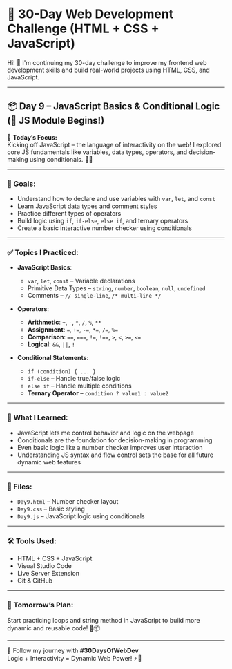 # 🚀 30-Day Web Development Challenge (HTML + CSS + JavaScript)

Hi! 👋 I'm continuing my 30-day challenge to improve my frontend web development skills and build real-world projects using HTML, CSS, and JavaScript.

---

## 📦 Day 9 – JavaScript Basics & Conditional Logic (🚀 JS Module Begins!)

📌 **Today’s Focus:**  
Kicking off JavaScript – the language of interactivity on the web! I explored core JS fundamentals like variables, data types, operators, and decision-making using conditionals. 🧠💡

---

### 🎯 Goals:
- Understand how to declare and use variables with `var`, `let`, and `const`  
- Learn JavaScript data types and comment styles  
- Practice different types of operators  
- Build logic using `if`, `if-else`, `else if`, and ternary operators  
- Create a basic interactive number checker using conditionals

---

### ✅ Topics I Practiced:

- **JavaScript Basics**:
  - `var`, `let`, `const` – Variable declarations  
  - Primitive Data Types – `string`, `number`, `boolean`, `null`, `undefined`  
  - Comments – `// single-line`, `/* multi-line */`  

- **Operators**:
  - **Arithmetic**: `+`, `-`, `*`, `/`, `%`, `**`  
  - **Assignment**: `=`, `+=`, `-=`, `*=`, `/=`, `%=`  
  - **Comparison**: `==`, `===`, `!=`, `!==`, `>`, `<`, `>=`, `<=`  
  - **Logical**: `&&`, `||`, `!`  

- **Conditional Statements**:
  - `if (condition) { ... }`  
  - `if-else` – Handle true/false logic  
  - `else if` – Handle multiple conditions  
  - **Ternary Operator** – `condition ? value1 : value2`

---

### 🧠 What I Learned:
- JavaScript lets me control behavior and logic on the webpage  
- Conditionals are the foundation for decision-making in programming  
- Even basic logic like a number checker improves user interaction  
- Understanding JS syntax and flow control sets the base for all future dynamic web features

---

### 📁 Files:
- `Day9.html` – Number checker layout  
- `Day9.css` – Basic styling  
- `Day9.js` – JavaScript logic using conditionals

---

### 🛠️ Tools Used:
- HTML + CSS + JavaScript  
- Visual Studio Code  
- Live Server Extension  
- Git & GitHub

---

### 📌 Tomorrow’s Plan:
Start practicing loops and string method in JavaScript to build more dynamic and reusable code! 🔄📦

---

🔖 Follow my journey with **#30DaysOfWebDev**  
Logic + Interactivity = Dynamic Web Power! ⚡🧩
